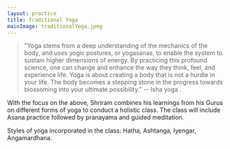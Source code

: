 ```yaml
---
layout: practice
title: Traditional Yoga
mainImage: traditionalYoga.jpeg
---
```


> "Yoga stems from a deep understanding of the mechanics of the body, and uses yogic postures, or yogasanas, to enable the system to sustain higher dimensions of energy. By practicing this profound science, one can change and enhance the way they think, feel, and experience life. Yoga is about creating a body that is not a hurdle in your life. The body becomes a stepping stone in the progress towards blossoming into your ultimate possibility."  -- Isha yoga .

With the focus on the above, Shriram combines his learnings from his Gurus on different forms of yoga to conduct a holistic class. The class will include Asana practice followed by pranayama and guided meditation.  

Styles of yoga incorporated in the class: Hatha, Ashtanga, Iyengar, Angamardhana.
